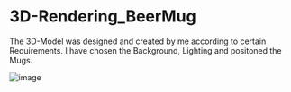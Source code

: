 # 3D-Rendering_BeerMug
 
The 3D-Model was designed and created by me according to certain Requirements.
I have chosen the Background, Lighting and positoned the Mugs.

![image](https://user-images.githubusercontent.com/56310257/126868479-9867b1b2-64d3-4ec8-840a-04dbc96ea6d8.png)
